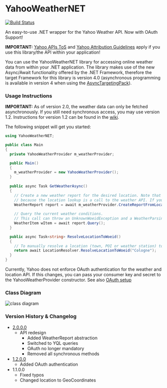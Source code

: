 # YahooWeatherNET
[![Build Status](https://travis-ci.org/destiny14/YahooWeatherNET.svg?branch=master)](https://travis-ci.org/destiny14/YahooWeatherNET)

An easy-to-use .NET wrapper for the Yahoo Weather API. Now with OAuth Support!

**IMPORTANT:** [Yahoo APIs ToS](https://policies.yahoo.com/us/en/yahoo/terms/product-atos/apiforydn/index.htm) and [Yahoo Attribution Guidelines](https://developer.yahoo.com/attribution/) apply if you use this library/the API within your application!

You can use the YahooWeatherNET library for accessing online weather data from within your .NET application. The library makes use of the new Async/Await functionality offered by the .NET Framework, therefore the target Framework for this library is version 4.0 (asynchronous programming is available in version 4 when using the [AsyncTargetingPack](https://www.microsoft.com/en-us/download/details.aspx?id=29576)).

### Usage Instructions

**IMPORTANT:** As of version 2.0, the weather data can only be fetched asynchronously. If you still need synchronous access, you may use version 1.2. Instructions for version 1.2 can be found in the [wiki](https://github.com/destiny14/YahooWeatherNET/wiki/Usage-Instructions-(v.1.2.0.0)-%5BDEPRECATED%5D).

The following snippet will get you started:

```c#
using YahooWeatherNET;

public class Main
{
  private YahooWeatherProvider m_weatherProvider;

  public Main()
  {
    m_weatherProvider = new YahooWeatherProvider();
  }
  
  public async Task GetWeatherAsync()
  {
    // Create a new weather report for the desired location. Note that this call has to be made asynchronously,
    // because the location lookup is a call to the weather API. If you already have a WOEID, use .CreateReport("the woeid");
    WeatherReport report = await m_weatherProvider.CreateReportFromLocation("Cologne");
    
    // Query the current weather conditions.
    // This call can throw an UnknownWoeidException and a WeatherParsingException. These should be caught.
    WeatherItem wItem = await report.Query();
  }

  public async Task<string> ResolveLocationToWoeid()
  {
    // To manually resolve a location (town, POI or weather station) to a WOEID consumable by the API, use the LocationResolver class.
    return await LocationResolver.ResolveLocationToWoeid("Cologne");
  } 
}
```

Currently, Yahoo does not enforce OAuth authentication for the weather and location API. If this changes, you can pass your consumer key and secret to the YahooWeatherProvider constructor. See also [OAuth setup](https://github.com/destiny14/YahooWeatherNET/wiki/OAuth-Setup)

### Class Diagram
![class diagram](https://raw.githubusercontent.com/destiny14/YahooWeatherNET/master/ClassDiagram.png)

### Version History & Changelog

* [2.0.0.0](https://github.com/destiny14/YahooWeatherNET/releases/tag/2.0)
  * API redesign
    * Added WeatherReport abstraction
    * Switched to YQL queries
    * OAuth no longer mandatory
    * Removed all synchronous methods
* [1.2.0.0](https://github.com/destiny14/YahooWeatherNET/releases/tag/1.2)
  * Added OAuth authentication
* 1.1.0.0
  * Fixed typos
  * Changed location to GeoCoordinates
